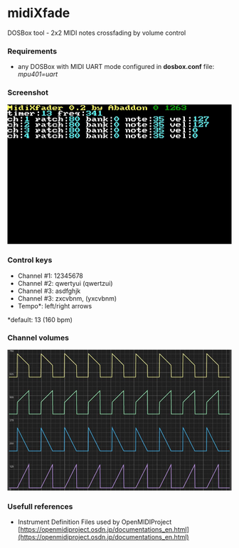 # midiXfade
DOSBox tool - 2x2 MIDI notes crossfading by volume control

### Requirements

- any DOSBox with MIDI UART mode configured in **dosbox.conf** file: *mpu401=uart*

### Screenshot

![screenshot](https://raw.githubusercontent.com/Kaproncai/midiXfade/main/screen.jpg)

### Control keys

- Channel #1: 12345678
- Channel #2: qwertyui (qwertzui)
- Channel #3: asdfghjk
- Channel #3: zxcvbnm, (yxcvbnm)
- Tempo*: left/right arrows 

*default: 13 (160 bpm)

### Channel volumes

![volume](https://raw.githubusercontent.com/Kaproncai/midiXfade/main/volume.jpg)

### Usefull references

- Instrument Definition Files used by OpenMIDIProject [https://openmidiproject.osdn.jp/documentations_en.html](https://openmidiproject.osdn.jp/documentations_en.html)


